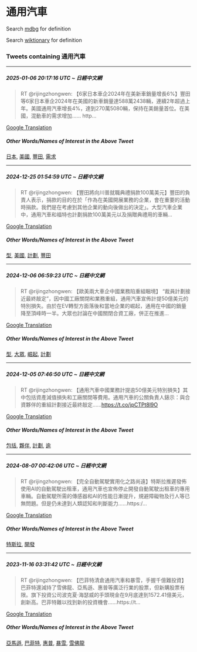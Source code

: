 # 通用汽車

Search [mdbg](https://www.mdbg.net/chinese/dictionary?page=worddict&wdrst=0&wdqb=通用汽車) for definition

Search [wiktionary](https://en.wiktionary.org/wiki/通用汽車) for definition

### Tweets containing 通用汽車

___
##### 2025-01-06 20:17:16 UTC ~ 日經中文網
> RT @rijingzhongwen: 【6家日本車企2024年在美新車銷量增長6%】豐田等6家日本車企2024年在美國的新車銷量達588萬2438輛，連續2年超過上年。美國通用汽車增長4%，達到270萬5080輛，保持在美銷量首位。在美國，混動車的需求增加……  http…

[Google Translation](https://translate.google.com/?hi=en&tab=TT&sl=zh-CN&tl=en&op=translate&text=RT+%40rijingzhongwen%3A+%E3%80%906%E5%AE%B6%E6%97%A5%E6%9C%AC%E8%BB%8A%E4%BC%812024%E5%B9%B4%E5%9C%A8%E7%BE%8E%E6%96%B0%E8%BB%8A%E9%8A%B7%E9%87%8F%E5%A2%9E%E9%95%B76%25%E3%80%91%E8%B1%90%E7%94%B0%E7%AD%896%E5%AE%B6%E6%97%A5%E6%9C%AC%E8%BB%8A%E4%BC%812024%E5%B9%B4%E5%9C%A8%E7%BE%8E%E5%9C%8B%E7%9A%84%E6%96%B0%E8%BB%8A%E9%8A%B7%E9%87%8F%E9%81%94588%E8%90%AC2438%E8%BC%9B%EF%BC%8C%E9%80%A3%E7%BA%8C2%E5%B9%B4%E8%B6%85%E9%81%8E%E4%B8%8A%E5%B9%B4%E3%80%82%E7%BE%8E%E5%9C%8B%E9%80%9A%E7%94%A8%E6%B1%BD%E8%BB%8A%E5%A2%9E%E9%95%B74%25%EF%BC%8C%E9%81%94%E5%88%B0270%E8%90%AC5080%E8%BC%9B%EF%BC%8C%E4%BF%9D%E6%8C%81%E5%9C%A8%E7%BE%8E%E9%8A%B7%E9%87%8F%E9%A6%96%E4%BD%8D%E3%80%82%E5%9C%A8%E7%BE%8E%E5%9C%8B%EF%BC%8C%E6%B7%B7%E5%8B%95%E8%BB%8A%E7%9A%84%E9%9C%80%E6%B1%82%E5%A2%9E%E5%8A%A0%E2%80%A6%E2%80%A6++http%E2%80%A6)
##### Other Words/Names of Interest in the Above Tweet
[日本](日本.md), [美國](美國.md), [豐田](豐田.md), [需求](需求.md)
___
##### 2024-12-25 01:54:59 UTC ~ 日經中文網
> RT @rijingzhongwen: 【豐田將向川普就職典禮捐款100萬美元】豐田的負責人表示，捐款的目的在於「作為在美國開展業務的企業，會在重要的活動時捐款。我們是在考慮到其他企業的動向後做出的決定」。大型汽車企業中，通用汽車和福特也計劃捐款100萬美元以及捐贈典禮用的車輛…

[Google Translation](https://translate.google.com/?hi=en&tab=TT&sl=zh-CN&tl=en&op=translate&text=RT+%40rijingzhongwen%3A+%E3%80%90%E8%B1%90%E7%94%B0%E5%B0%87%E5%90%91%E5%B7%9D%E6%99%AE%E5%B0%B1%E8%81%B7%E5%85%B8%E7%A6%AE%E6%8D%90%E6%AC%BE100%E8%90%AC%E7%BE%8E%E5%85%83%E3%80%91%E8%B1%90%E7%94%B0%E7%9A%84%E8%B2%A0%E8%B2%AC%E4%BA%BA%E8%A1%A8%E7%A4%BA%EF%BC%8C%E6%8D%90%E6%AC%BE%E7%9A%84%E7%9B%AE%E7%9A%84%E5%9C%A8%E6%96%BC%E3%80%8C%E4%BD%9C%E7%82%BA%E5%9C%A8%E7%BE%8E%E5%9C%8B%E9%96%8B%E5%B1%95%E6%A5%AD%E5%8B%99%E7%9A%84%E4%BC%81%E6%A5%AD%EF%BC%8C%E6%9C%83%E5%9C%A8%E9%87%8D%E8%A6%81%E7%9A%84%E6%B4%BB%E5%8B%95%E6%99%82%E6%8D%90%E6%AC%BE%E3%80%82%E6%88%91%E5%80%91%E6%98%AF%E5%9C%A8%E8%80%83%E6%85%AE%E5%88%B0%E5%85%B6%E4%BB%96%E4%BC%81%E6%A5%AD%E7%9A%84%E5%8B%95%E5%90%91%E5%BE%8C%E5%81%9A%E5%87%BA%E7%9A%84%E6%B1%BA%E5%AE%9A%E3%80%8D%E3%80%82%E5%A4%A7%E5%9E%8B%E6%B1%BD%E8%BB%8A%E4%BC%81%E6%A5%AD%E4%B8%AD%EF%BC%8C%E9%80%9A%E7%94%A8%E6%B1%BD%E8%BB%8A%E5%92%8C%E7%A6%8F%E7%89%B9%E4%B9%9F%E8%A8%88%E5%8A%83%E6%8D%90%E6%AC%BE100%E8%90%AC%E7%BE%8E%E5%85%83%E4%BB%A5%E5%8F%8A%E6%8D%90%E8%B4%88%E5%85%B8%E7%A6%AE%E7%94%A8%E7%9A%84%E8%BB%8A%E8%BC%9B%E2%80%A6)
##### Other Words/Names of Interest in the Above Tweet
[型](型.md), [美國](美國.md), [計劃](計劃.md), [豐田](豐田.md)
___
##### 2024-12-06 06:59:23 UTC ~ 日經中文網
> RT @rijingzhongwen: 【歐美兩大車企中國業務陷重組睏境】 “裁員計劃接近最終敲定”，因中國工廠關閉和業務重組，通用汽車宣佈計提50億美元的特別損失。由於在EV轉型方面落後和當地企業的崛起，通用在中國的銷量降至頂峰時一半。大眾也討論在中國關閉合資工廠，併正在推進…

[Google Translation](https://translate.google.com/?hi=en&tab=TT&sl=zh-CN&tl=en&op=translate&text=RT+%40rijingzhongwen%3A+%E3%80%90%E6%AD%90%E7%BE%8E%E5%85%A9%E5%A4%A7%E8%BB%8A%E4%BC%81%E4%B8%AD%E5%9C%8B%E6%A5%AD%E5%8B%99%E9%99%B7%E9%87%8D%E7%B5%84%E7%9D%8F%E5%A2%83%E3%80%91+%E2%80%9C%E8%A3%81%E5%93%A1%E8%A8%88%E5%8A%83%E6%8E%A5%E8%BF%91%E6%9C%80%E7%B5%82%E6%95%B2%E5%AE%9A%E2%80%9D%EF%BC%8C%E5%9B%A0%E4%B8%AD%E5%9C%8B%E5%B7%A5%E5%BB%A0%E9%97%9C%E9%96%89%E5%92%8C%E6%A5%AD%E5%8B%99%E9%87%8D%E7%B5%84%EF%BC%8C%E9%80%9A%E7%94%A8%E6%B1%BD%E8%BB%8A%E5%AE%A3%E4%BD%88%E8%A8%88%E6%8F%9050%E5%84%84%E7%BE%8E%E5%85%83%E7%9A%84%E7%89%B9%E5%88%A5%E6%90%8D%E5%A4%B1%E3%80%82%E7%94%B1%E6%96%BC%E5%9C%A8EV%E8%BD%89%E5%9E%8B%E6%96%B9%E9%9D%A2%E8%90%BD%E5%BE%8C%E5%92%8C%E7%95%B6%E5%9C%B0%E4%BC%81%E6%A5%AD%E7%9A%84%E5%B4%9B%E8%B5%B7%EF%BC%8C%E9%80%9A%E7%94%A8%E5%9C%A8%E4%B8%AD%E5%9C%8B%E7%9A%84%E9%8A%B7%E9%87%8F%E9%99%8D%E8%87%B3%E9%A0%82%E5%B3%B0%E6%99%82%E4%B8%80%E5%8D%8A%E3%80%82%E5%A4%A7%E7%9C%BE%E4%B9%9F%E8%A8%8E%E8%AB%96%E5%9C%A8%E4%B8%AD%E5%9C%8B%E9%97%9C%E9%96%89%E5%90%88%E8%B3%87%E5%B7%A5%E5%BB%A0%EF%BC%8C%E4%BD%B5%E6%AD%A3%E5%9C%A8%E6%8E%A8%E9%80%B2%E2%80%A6)
##### Other Words/Names of Interest in the Above Tweet
[型](型.md), [大眾](大眾.md), [崛起](崛起.md), [計劃](計劃.md)
___
##### 2024-12-05 07:46:50 UTC ~ 日經中文網
> RT @rijingzhongwen: 【通用汽車中國業務計提逾50億美元特別損失】其中包括資產減值損失和工廠關閉等費用。通用汽車的公關負責人錶示：與合資夥伴的重組計劃接近最終敲定……https://t.co/jpCTPt8l9O

[Google Translation](https://translate.google.com/?hi=en&tab=TT&sl=zh-CN&tl=en&op=translate&text=RT+%40rijingzhongwen%3A+%E3%80%90%E9%80%9A%E7%94%A8%E6%B1%BD%E8%BB%8A%E4%B8%AD%E5%9C%8B%E6%A5%AD%E5%8B%99%E8%A8%88%E6%8F%90%E9%80%BE50%E5%84%84%E7%BE%8E%E5%85%83%E7%89%B9%E5%88%A5%E6%90%8D%E5%A4%B1%E3%80%91%E5%85%B6%E4%B8%AD%E5%8C%85%E6%8B%AC%E8%B3%87%E7%94%A2%E6%B8%9B%E5%80%BC%E6%90%8D%E5%A4%B1%E5%92%8C%E5%B7%A5%E5%BB%A0%E9%97%9C%E9%96%89%E7%AD%89%E8%B2%BB%E7%94%A8%E3%80%82%E9%80%9A%E7%94%A8%E6%B1%BD%E8%BB%8A%E7%9A%84%E5%85%AC%E9%97%9C%E8%B2%A0%E8%B2%AC%E4%BA%BA%E9%8C%B6%E7%A4%BA%EF%BC%9A%E8%88%87%E5%90%88%E8%B3%87%E5%A4%A5%E4%BC%B4%E7%9A%84%E9%87%8D%E7%B5%84%E8%A8%88%E5%8A%83%E6%8E%A5%E8%BF%91%E6%9C%80%E7%B5%82%E6%95%B2%E5%AE%9A%E2%80%A6%E2%80%A6https%3A%2F%2Ft.co%2FjpCTPt8l9O)
##### Other Words/Names of Interest in the Above Tweet
[包括](包括.md), [夥伴](夥伴.md), [計劃](計劃.md), [逾](逾.md)
___
##### 2024-08-07 00:42:06 UTC ~ 日經中文網
> RT @rijingzhongwen: 【完全自動駕駛實用化之路尚遠】特斯拉推遲發佈使用AI的自動駕駛出租車，通用汽車也宣佈停止開發自動駕駛出租車的專用車輛。自動駕駛所需的傳感器和AI的性能日漸提升，規避障礙物及行人等已無問題。但是仍未達到人類認知和判斷能力……https:/…

[Google Translation](https://translate.google.com/?hi=en&tab=TT&sl=zh-CN&tl=en&op=translate&text=RT+%40rijingzhongwen%3A+%E3%80%90%E5%AE%8C%E5%85%A8%E8%87%AA%E5%8B%95%E9%A7%95%E9%A7%9B%E5%AF%A6%E7%94%A8%E5%8C%96%E4%B9%8B%E8%B7%AF%E5%B0%9A%E9%81%A0%E3%80%91%E7%89%B9%E6%96%AF%E6%8B%89%E6%8E%A8%E9%81%B2%E7%99%BC%E4%BD%88%E4%BD%BF%E7%94%A8AI%E7%9A%84%E8%87%AA%E5%8B%95%E9%A7%95%E9%A7%9B%E5%87%BA%E7%A7%9F%E8%BB%8A%EF%BC%8C%E9%80%9A%E7%94%A8%E6%B1%BD%E8%BB%8A%E4%B9%9F%E5%AE%A3%E4%BD%88%E5%81%9C%E6%AD%A2%E9%96%8B%E7%99%BC%E8%87%AA%E5%8B%95%E9%A7%95%E9%A7%9B%E5%87%BA%E7%A7%9F%E8%BB%8A%E7%9A%84%E5%B0%88%E7%94%A8%E8%BB%8A%E8%BC%9B%E3%80%82%E8%87%AA%E5%8B%95%E9%A7%95%E9%A7%9B%E6%89%80%E9%9C%80%E7%9A%84%E5%82%B3%E6%84%9F%E5%99%A8%E5%92%8CAI%E7%9A%84%E6%80%A7%E8%83%BD%E6%97%A5%E6%BC%B8%E6%8F%90%E5%8D%87%EF%BC%8C%E8%A6%8F%E9%81%BF%E9%9A%9C%E7%A4%99%E7%89%A9%E5%8F%8A%E8%A1%8C%E4%BA%BA%E7%AD%89%E5%B7%B2%E7%84%A1%E5%95%8F%E9%A1%8C%E3%80%82%E4%BD%86%E6%98%AF%E4%BB%8D%E6%9C%AA%E9%81%94%E5%88%B0%E4%BA%BA%E9%A1%9E%E8%AA%8D%E7%9F%A5%E5%92%8C%E5%88%A4%E6%96%B7%E8%83%BD%E5%8A%9B%E2%80%A6%E2%80%A6https%3A%2F%E2%80%A6)
##### Other Words/Names of Interest in the Above Tweet
[特斯拉](特斯拉.md), [開發](開發.md)
___
##### 2023-11-16 03:31:42 UTC ~ 日經中文網
> RT @rijingzhongwen: 【巴菲特清倉通用汽車和暴雪，手握千億難投資】巴菲特還減持了雪佛龍、亞馬遜、惠普等廣泛行業的股票，但新購股票有限。旗下投資公司波克夏·海瑟威的手頭現金在9月底達到1572.41億美元，創新高。巴菲特難以找到新的投資機會……https://t…

[Google Translation](https://translate.google.com/?hi=en&tab=TT&sl=zh-CN&tl=en&op=translate&text=RT+%40rijingzhongwen%3A+%E3%80%90%E5%B7%B4%E8%8F%B2%E7%89%B9%E6%B8%85%E5%80%89%E9%80%9A%E7%94%A8%E6%B1%BD%E8%BB%8A%E5%92%8C%E6%9A%B4%E9%9B%AA%EF%BC%8C%E6%89%8B%E6%8F%A1%E5%8D%83%E5%84%84%E9%9B%A3%E6%8A%95%E8%B3%87%E3%80%91%E5%B7%B4%E8%8F%B2%E7%89%B9%E9%82%84%E6%B8%9B%E6%8C%81%E4%BA%86%E9%9B%AA%E4%BD%9B%E9%BE%8D%E3%80%81%E4%BA%9E%E9%A6%AC%E9%81%9C%E3%80%81%E6%83%A0%E6%99%AE%E7%AD%89%E5%BB%A3%E6%B3%9B%E8%A1%8C%E6%A5%AD%E7%9A%84%E8%82%A1%E7%A5%A8%EF%BC%8C%E4%BD%86%E6%96%B0%E8%B3%BC%E8%82%A1%E7%A5%A8%E6%9C%89%E9%99%90%E3%80%82%E6%97%97%E4%B8%8B%E6%8A%95%E8%B3%87%E5%85%AC%E5%8F%B8%E6%B3%A2%E5%85%8B%E5%A4%8F%C2%B7%E6%B5%B7%E7%91%9F%E5%A8%81%E7%9A%84%E6%89%8B%E9%A0%AD%E7%8F%BE%E9%87%91%E5%9C%A89%E6%9C%88%E5%BA%95%E9%81%94%E5%88%B01572.41%E5%84%84%E7%BE%8E%E5%85%83%EF%BC%8C%E5%89%B5%E6%96%B0%E9%AB%98%E3%80%82%E5%B7%B4%E8%8F%B2%E7%89%B9%E9%9B%A3%E4%BB%A5%E6%89%BE%E5%88%B0%E6%96%B0%E7%9A%84%E6%8A%95%E8%B3%87%E6%A9%9F%E6%9C%83%E2%80%A6%E2%80%A6https%3A%2F%2Ft%E2%80%A6)
##### Other Words/Names of Interest in the Above Tweet
[亞馬遜](亞馬遜.md), [巴菲特](巴菲特.md), [惠普](惠普.md), [暴雪](暴雪.md), [雪佛龍](雪佛龍.md)
